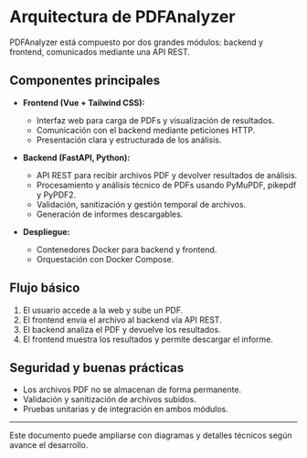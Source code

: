 # Arquitectura de PDFAnalyzer

PDFAnalyzer está compuesto por dos grandes módulos: backend y frontend, comunicados mediante una API REST.

## Componentes principales

- **Frontend (Vue + Tailwind CSS):**
  - Interfaz web para carga de PDFs y visualización de resultados.
  - Comunicación con el backend mediante peticiones HTTP.
  - Presentación clara y estructurada de los análisis.

- **Backend (FastAPI, Python):**
  - API REST para recibir archivos PDF y devolver resultados de análisis.
  - Procesamiento y análisis técnico de PDFs usando PyMuPDF, pikepdf y PyPDF2.
  - Validación, sanitización y gestión temporal de archivos.
  - Generación de informes descargables.

- **Despliegue:**
  - Contenedores Docker para backend y frontend.
  - Orquestación con Docker Compose.

## Flujo básico
1. El usuario accede a la web y sube un PDF.
2. El frontend envía el archivo al backend vía API REST.
3. El backend analiza el PDF y devuelve los resultados.
4. El frontend muestra los resultados y permite descargar el informe.

## Seguridad y buenas prácticas
- Los archivos PDF no se almacenan de forma permanente.
- Validación y sanitización de archivos subidos.
- Pruebas unitarias y de integración en ambos módulos.

---

Este documento puede ampliarse con diagramas y detalles técnicos según avance el desarrollo.
